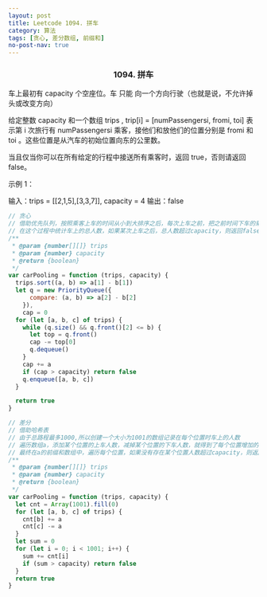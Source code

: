 ```yaml
---
layout: post
title: Leetcode 1094. 拼车
category: 算法
tags: [贪心, 差分数组, 前缀和]
no-post-nav: true
---
```


### <center> 1094. 拼车

车上最初有 capacity 个空座位。车 只能 向一个方向行驶（也就是说，不允许掉头或改变方向）

给定整数 capacity 和一个数组 trips , trip[i] = [numPassengersi, fromi, toi] 表示第 i 次旅行有 numPassengersi 乘客，接他们和放他们的位置分别是 fromi 和 toi 。这些位置是从汽车的初始位置向东的公里数。

当且仅当你可以在所有给定的行程中接送所有乘客时，返回 true，否则请返回 false。

示例 1：

输入：trips = [[2,1,5],[3,3,7]], capacity = 4
输出：false

```js
// 贪心
// 借助优先队列，按照乘客上车的时间从小到大排序之后，每次上车之前，把之前时间下车的乘客去掉，
// 在这个过程中统计车上的总人数，如果某次上车之后，总人数超过capacity，则返回false;否则，最终返回true
/**
 * @param {number[][]} trips
 * @param {number} capacity
 * @return {boolean}
 */
var carPooling = function (trips, capacity) {
  trips.sort((a, b) => a[1] - b[1])
  let q = new PriorityQueue({
      compare: (a, b) => a[2] - b[2]
    }),
    cap = 0
  for (let [a, b, c] of trips) {
    while (q.size() && q.front()[2] <= b) {
      let top = q.front()
      cap -= top[0]
      q.dequeue()
    }
    cap += a
    if (cap > capacity) return false
    q.enqueue([a, b, c])
  }

  return true
}

// 差分
// 借助哈希表
// 由于总路程最多1000,所以创建一个大小为1001的数组记录在每个位置时车上的人数
// 遍历数组a，添加某个位置的上车人数，减掉某个位置的下车人数，就得到了每个位置增加的人数
// 最终在a的前缀和数组中，遍历每个位置，如果没有存在某个位置人数超过capacity，则返回true;否则，返回false
/**
 * @param {number[][]} trips
 * @param {number} capacity
 * @return {boolean}
 */
var carPooling = function (trips, capacity) {
  let cnt = Array(1001).fill(0)
  for (let [a, b, c] of trips) {
    cnt[b] += a
    cnt[c] -= a
  }
  let sum = 0
  for (let i = 0; i < 1001; i++) {
    sum += cnt[i]
    if (sum > capacity) return false
  }
  return true
}
```
